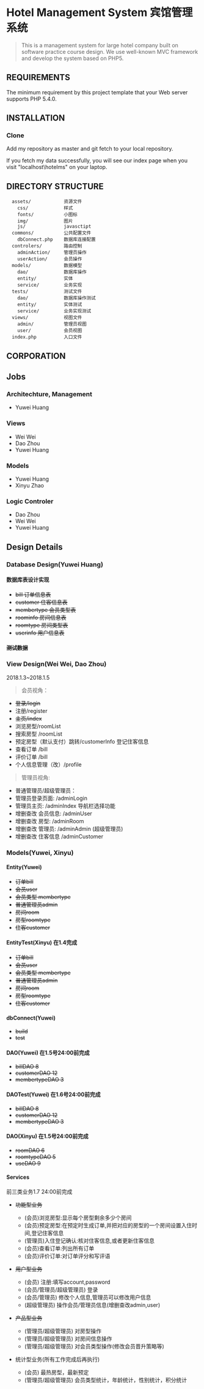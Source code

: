 Hotel Management System 宾馆管理系统
=======================

>This is a management system for large hotel company built on software practice course design. We use well-known MVC framework and develop the system based on PHP5.

REQUIREMENTS
------------

The minimum requirement by this project template that your Web server supports PHP 5.4.0.


INSTALLATION
------------

### Clone 

Add my repository as master and git fetch to your local repository.

If you fetch my data successfully, you will see our index page when you visit "localhost\hotelms" on your laptop.

DIRECTORY STRUCTURE
-------------------
      assets/            资源文件
        css/             样式
        fonts/           小图标
        img/             图片
        js/              javasctipt
      commons/           公共配置文件
        dbConnect.php    数据库连接配置
      controlers/        路由控制
        adminAction/     管理员操作
        userAction/      会员操作
      models/            数据模型
        dao/             数据库操作
        entity/          实体
        service/         业务实现
      tests/             测试文件
        dao/             数据库操作测试
        entity/          实体测试
        service/         业务实现测试
      views/             视图文件
        admin/           管理员视图
        user/            会员视图
      index.php          入口文件

CORPORATION
-------------
## Jobs

### Architechture, Management

- Yuwei Huang

### Views

- Wei Wei
- Dao Zhou
- Yuwei Huang

### Models

- Yuwei Huang 
- Xinyu Zhao

### Logic Controler

- Dao Zhou
- Wei Wei
- Yuwei Huang 

## Design Details

### Database Design(Yuwei Huang)

#### 数据库表设计实现
- <del> bill 订单信息表</del>
- <del> customer 住客信息表</del>
- <del> membertype 会员类型表</del>
- <del> roominfo 房间信息表</del>
- <del> roomtype 房间类型表</del>
- <del> userinfo 用户信息表</del>

#### <del>测试数据</del>

### View Design(Wei Wei, Dao Zhou)

2018.1.3~2018.1.5
>会员视角：
- <del>登录/login</del>
- 注册/register
- <del>主页/index</del>
- 浏览房型/roomList
- 搜索房型 /roomList
- 预定房型（默认支付）跳转/customerInfo 登记住客信息
- 查看订单 /bill
- 评价订单 /bill
- 个人信息管理（改）/profile

>管理员视角:
- 普通管理员/超级管理员：
- 管理员登录页面: /adminLogin
- 管理员主页: /adminIndex 导航栏选择功能
- 增删查改 会员信息: /adminUser
- 增删查改  房型: /adminRoom
- 增删查改 管理员: /adminAdmin (超级管理员)
- 增删查改 住客信息 /adminCustomer

### Models(Yuwei, Xinyu)

#### Entity(Yuwei)

- <del>订单bill</del>
- <del>会员user</del>
- <del>会员类型 membertype</del>
- <del>普通管理员admin</del>
- <del>房间room</del>
- <del>房型roomtype</del>
- <del>住客customer</del>

#### EntityTest(Xinyu) 在1.4完成

- <del>订单bill</del>
- <del>会员user</del>
- <del>会员类型 membertype</del>
- <del>普通管理员admin</del>
- <del>房间room</del>
- <del>房型roomtype</del>
- <del>住客customer</del>

#### dbConnect(Yuwei)
- <del>build</del>
- <del>test</del>

#### DAO(Yuwei) 在1.5号24:00前完成
- <del>billDAO 8</del>
- <del>customerDAO 12</del>
- <del>membertypeDAO 3</del>

#### DAOTest(Yuwei) 在1.6号24:00前完成
- <del>billDAO 8</del>
- <del>customerDAO 12</del>
- <del>membertypeDAO 3</del>

#### DAO(Xinyu) 在1.5号24:00前完成

- <del>roomDAO 6</del>
- <del>roomtypeDAO 5</del>
- <del>useDAO 9</del>

#### Services

前三类业务1.7 24:00前完成

- <del>功能型业务</del>
  - (会员)浏览房型:显示每个房型剩余多少个房间
  - (会员)预定房型:在预定时生成订单,并把对应的房型的一个房间设置入住时间,登记住客信息
  - (管理员)入住登记确认:核对住客信息,或者更新住客信息
  - (会员)查看订单:列出所有订单
  - (会员)评价订单:对订单评分和写评语

- <del>用户型业务</del>
  - (会员) 注册:填写account,password
  - (会员/管理员/超级管理员) 登录
  - (会员/管理员) 修改个人信息,管理员可以修改用户信息
  - (超级管理员) 操作会员/管理员信息(增删查改admin,user)

- <del>产品型业务</del>
  - (管理员/超级管理员) 对房型操作
  - (管理员/超级管理员) 对房间信息操作
  - (管理员/超级管理员) 对会员类型操作(修改会员晋升策略等)

- 统计型业务(所有工作完成后再执行)
  - (会员) 最热房型，最新预定
  - (管理员/超级管理员) 会员类型统计，年龄统计，性别统计，积分统计